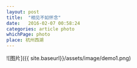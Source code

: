 ```yaml
---
layout: post
title:  "相见不如怀念"
date:   2016-02-07 00:58:24
categories: article photo
whichPage: photo
place: 杭州西湖
---
```


![图片]({{ site.baseurl}}/assets/image/demo1.png)


